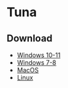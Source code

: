 # Tuna

## Download

- [Windows 10-11](https://github.com/Infumia/TunaReleases/releases/latest/download/tuna-win10.zip)
- [Windows 7-8](https://github.com/Infumia/TunaReleases/releases/latest/download/tuna-win7.zip)
- [MacOS](https://github.com/Infumia/TunaReleases/releases/latest/download/tuna-mac.zip)
- [Linux](https://github.com/Infumia/TunaReleases/releases/latest/download/tuna-linux.zip)
